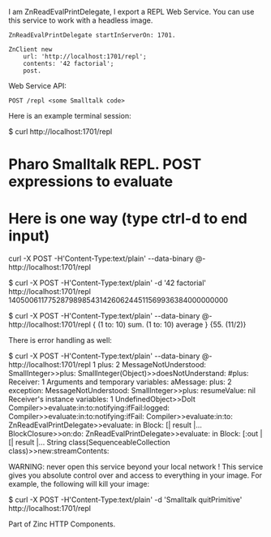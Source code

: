 I am ZnReadEvalPrintDelegate, I export a REPL Web Service.
You can use this service to work with a headless image.

	ZnReadEvalPrintDelegate startInServerOn: 1701.
	
	ZnClient new
		url: 'http://localhost:1701/repl';
		contents: '42 factorial';
		post.
	
Web Service API:

	POST /repl <some Smalltalk code>
	 
Here is an example terminal session:

$ curl http://localhost:1701/repl
# Pharo Smalltalk REPL. POST expressions to evaluate
# Here is one way (type ctrl-d to end input)
curl -X POST -H'Content-Type:text/plain' --data-binary @- http://localhost:1701/repl

$ curl -X POST -H'Content-Type:text/plain' -d '42 factorial' http://localhost:1701/repl
1405006117752879898543142606244511569936384000000000

$ curl -X POST -H'Content-Type:text/plain' --data-binary @- http://localhost:1701/repl
{ (1 to: 10) sum. (1 to: 10) average }
{55. (11/2)}

There is error handling as well:

$ curl -X POST -H'Content-Type:text/plain' --data-binary @- http://localhost:1701/repl
1 plus: 2
MessageNotUnderstood: SmallInteger>>plus:
SmallInteger(Object)>>doesNotUnderstand: #plus:
	Receiver: 1
	Arguments and temporary variables: 
		aMessage: 	plus: 2
		exception: 	MessageNotUnderstood: SmallInteger>>plus:
		resumeValue: 	nil
	Receiver's instance variables: 
1
UndefinedObject>>DoIt
Compiler>>evaluate:in:to:notifying:ifFail:logged:
Compiler>>evaluate:in:to:notifying:ifFail:
Compiler>>evaluate:in:to:
ZnReadEvalPrintDelegate>>evaluate: in Block: [| result |...
BlockClosure>>on:do:
ZnReadEvalPrintDelegate>>evaluate: in Block: [:out | [| result |...
String class(SequenceableCollection class)>>new:streamContents:

WARNING: never open this service beyond your local network !
This service gives you absolute control over and access to everything in your image. 
For example, the following will kill your image:

$ curl -X POST -H'Content-Type:text/plain' -d 'Smalltalk quitPrimitive' http://localhost:1701/repl

Part of Zinc HTTP Components. 
